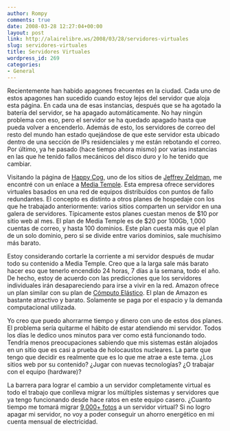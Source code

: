 ```yaml
---
author: Rompy
comments: true
date: 2008-03-28 12:27:04+00:00
layout: post
link: http://alairelibre.ws/2008/03/28/servidores-virtuales
slug: servidores-virtuales
title: Servidores Virtuales
wordpress_id: 269
categories:
- General
---
```


Recientemente han habido apagones frecuentes en la ciudad. Cada uno de estos apagones han sucedido cuando estoy lejos del servidor que aloja esta página. En cada una de esas instancias, después que se ha agotado la batería del servidor, se ha apagado automáticamente. No hay ningún problema con eso, pero el servidor se ha quedado apagado hasta que pueda volver a encenderlo. Además de esto, los servidores de correo del resto del mundo han estado quejándose de que este servidor esta ubicado dentro de una sección de IPs residenciales y me están rebotando el correo. Por último, ya he pasado (hace tiempo ahora mismo) por varias instancias en las que he tenido fallos mecánicos del disco duro y lo he tenido que cambiar.

<!-- more -->


Visitando la página de [Happy Cog](http://www.happycog.com), uno de los sitios de [Jeffrey Zeldman](http://www.happycog.com/about/zeldman/), me encontré con un enlace a [Media Temple](http://mediatemple.net/). Esta empresa ofrece servidores virtuales basados en una red de equipos distribuídos con puntos de fallo redundantes. El concepto es distinto a otros planes de hospedaje con los que he trabajado anteriormente: varios sitios comparten un servidor en una galera de servidores. Típicamente estos planes cuestan menos de $10 por sitio web al mes. El plan de Media Temple es de $20 por 100Gb, 1,000 cuentas de correo, y hasta 100 dominios. Este plan cuesta más que el plan de un solo dominio, pero si se divide entre varios dominios, sale muchísimo más barato.




Estoy considerando cortarle la corriente a mi servidor después de mudar todo su contenido a Media Temple. Creo que a la larga sale más barato hacer eso que tenerlo encendido 24 horas, 7 días a la semana, todo el año. De hecho, estoy de acuerdo con las predicciones que los servidores individuales irán desapareciendo para irse a vivir en la red. Amazon ofrece un plan similar con su plan de [Cómputo Elástico](http://www.amazon.com/b/ref=sc_fe_c_1_3435361_2?ie=UTF8&node=201590011&no=3435361&me=A36L942TSJ2AJA). El plan de Amazon es bastante atractivo y barato. Solamente se paga por el espacio y la demanda computacional utilizada.




Yo creo que puedo ahorrarme tiempo y dinero con uno de estos dos planes. El problema sería quitarme el hábito de estar atendiendo mi servidor. Todos los días le dedico unos minutos para ver como está funcionando todo. Tendría menos preocupaciones sabiendo que mis sistemas están alojados en un sitio que es casi a prueba de holocaustos nucleares. La parte que tengo que decidir es realmente que es lo que me atrae a este tema. ¿Los sitios web por su contenido? ¿Jugar con nuevas tecnologías? ¿O trabajar con el equipo (hardware)?




La barrera para lograr el cambio a un servidor completamente virtual es todo el trabajo que conlleva migrar los múltiples sistemas y servidores que ya tengo funcionando desde hace ratos en este equipo casero. ¿Cuanto tiempo me tomará migrar [9,000+ fotos](/gallery) a un servidor virtual? Si no logro apagar mi servidor, no voy a poder conseguir un ahorro energético en mi cuenta mensual de electricidad.
